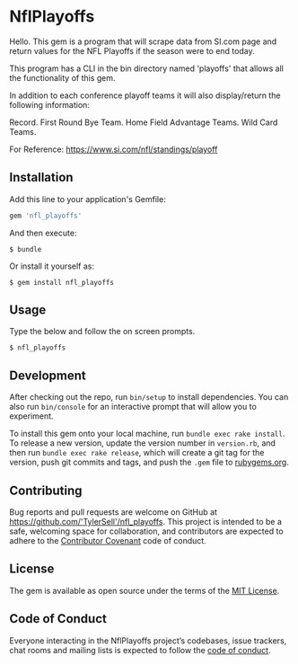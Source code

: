 # NflPlayoffs

Hello.  This gem is a program that will scrape data from SI.com page and return values for the NFL Playoffs if the season were to end today.

This program has a CLI in the bin directory named 'playoffs' that allows all the functionality of this gem.

In addition to each conference playoff teams it will also display/return the following information:

Record.
First Round Bye Team.
Home Field Advantage Teams.
Wild Card Teams.

For Reference: https://www.si.com/nfl/standings/playoff 

## Installation

Add this line to your application's Gemfile:

```ruby
gem 'nfl_playoffs'
```

And then execute:

    $ bundle

Or install it yourself as:

    $ gem install nfl_playoffs

## Usage

Type the below and follow the on screen prompts.

    $ nfl_playoffs

## Development

After checking out the repo, run `bin/setup` to install dependencies. You can also run `bin/console` for an interactive prompt that will allow you to experiment.

To install this gem onto your local machine, run `bundle exec rake install`. To release a new version, update the version number in `version.rb`, and then run `bundle exec rake release`, which will create a git tag for the version, push git commits and tags, and push the `.gem` file to [rubygems.org](https://rubygems.org).

## Contributing

Bug reports and pull requests are welcome on GitHub at https://github.com/'TylerSell'/nfl_playoffs. This project is intended to be a safe, welcoming space for collaboration, and contributors are expected to adhere to the [Contributor Covenant](http://contributor-covenant.org) code of conduct.

## License

The gem is available as open source under the terms of the [MIT License](https://opensource.org/licenses/MIT).

## Code of Conduct

Everyone interacting in the NflPlayoffs project’s codebases, issue trackers, chat rooms and mailing lists is expected to follow the [code of conduct](https://github.com/'TylerSell'/nfl_playoffs/blob/master/CODE_OF_CONDUCT.md).
